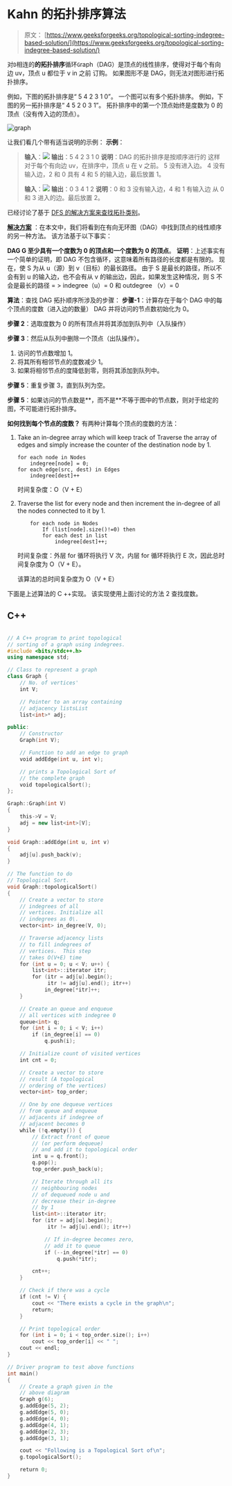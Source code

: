 # Kahn 的拓扑排序算法

> 原文： [https://www.geeksforgeeks.org/topological-sorting-indegree-based-solution/](https://www.geeksforgeeks.org/topological-sorting-indegree-based-solution/)

对`D`相连的**的拓扑排序**循环`G`raph（DAG）是顶点的线性排序，使得对于每个有向边 uv，顶点 u 都位于 v in 之前 订购。 如果图形不是 DAG，则无法对图形进行拓扑排序。

例如，下图的拓扑排序是“ 5 4 2 3 1 0”。 一个图可以有多个拓扑排序。 例如，下图的另一拓扑排序是“ 4 5 2 0 3 1”。 拓扑排序中的第一个顶点始终是度数为 0 的顶点（没有传入边的顶点）。

![graph](img/7d0dd3600bc879e60d2864710a2aab68.png)

让我们看几个带有适当说明的示例：
**示例**：

> **输入**：![](img/b40cfedfd46f58209c37921ff7dfd8a5.png)
> **输出**：5 4 2 3 1 0
> **说明**：DAG 的拓扑排序是按顺序进行的 这样对于每个有向边 uv，在排序中，顶点 u 在 v 之前。 5 没有进入边。 4 没有输入边，2 和 0 具有 4 和 5 的输入边，最后放置 1。
> 
> **输入**：![](img/d9d816f89505d5e46c2716780ffc6fc6.png)
> **输出**：0 3 4 1 2
> **说明**：0 和 3 没有输入边，4 和 1 有输入边 从 0 和 3 进入的边。最后放置 2。

已经讨论了基于 [DFS 的解决方案来查找拓扑类别](https://www.geeksforgeeks.org/topological-sorting/)。

<u>**解决方案**</u> ：在本文中，我们将看到在有向无环图（DAG）中找到顶点的线性顺序的另一种方法。 该方法基于以下事实：

**DAG G 至少具有一个度数为 0 的顶点和一个度数为 0 的顶点**。
**证明**：上述事实有一个简单的证明，即 DAG 不包含循环，这意味着所有路径的长度都是有限的。 现在，使 S 为从 u（源）到 v（目标）的最长路径。 由于 S 是最长的路径，所以不会有到 u 的输入边，也不会有从 v 的输出边，因此，如果发生这种情况，则 S 不会是最长的路径
= > indegree（u）= 0 和 outdegree （v）= 0

**算法**：查找 DAG 拓扑顺序所涉及的步骤：
**步骤-1**：计算存在于每个 DAG 中的每个顶点的度数（进入边的数量） DAG 并将访问的节点数初始化为 0。

**步骤 2**：选取度数为 0 的所有顶点并将其添加到队列中（入队操作）

**步骤 3**：然后从队列中删除一个顶点（出队操作）。

1.  访问的节点数增加 1。
2.  将其所有相邻节点的度数减少 1。
3.  如果将相邻节点的度降低到零，则将其添加到队列中。

**步骤 5**：重复步骤 3，直到队列为空。

**步骤 5**：如果访问的节点数是**，而不是**不等于图中的节点数，则对于给定的图，不可能进行拓扑排序。

**如何找到每个节点的度数？**
有两种计算每个顶点的度数的方法：

1.  Take an in-degree array which will keep track of
    Traverse the array of edges and simply increase the counter of the destination node by 1.

    ```
    for each node in Nodes
        indegree[node] = 0;
    for each edge(src, dest) in Edges
        indegree[dest]++
    ```

    时间复杂度：O（V + E）

2.  Traverse the list for every node and then increment the in-degree of all the nodes connected to it by 1.

    ```
        for each node in Nodes
            If (list[node].size()!=0) then
            for each dest in list
                indegree[dest]++;
    ```

    时间复杂度：外层 for 循环将执行 V 次，内层 for 循环将执行 E 次，因此总时间复杂度为 O（V + E）。

    该算法的总时间复杂度为 O（V + E）

下面是上述算法的 C ++实现。 该实现使用上面讨论的方法 2 查找度数。

## C++

```cpp

// A C++ program to print topological 
// sorting of a graph using indegrees. 
#include <bits/stdc++.h> 
using namespace std; 

// Class to represent a graph 
class Graph { 
    // No. of vertices' 
    int V; 

    // Pointer to an array containing 
    // adjacency listsList 
    list<int>* adj; 

public: 
    // Constructor 
    Graph(int V); 

    // Function to add an edge to graph 
    void addEdge(int u, int v); 

    // prints a Topological Sort of 
    // the complete graph 
    void topologicalSort(); 
}; 

Graph::Graph(int V) 
{ 
    this->V = V; 
    adj = new list<int>[V]; 
} 

void Graph::addEdge(int u, int v) 
{ 
    adj[u].push_back(v); 
} 

// The function to do 
// Topological Sort. 
void Graph::topologicalSort() 
{ 
    // Create a vector to store 
    // indegrees of all 
    // vertices. Initialize all 
    // indegrees as 0\. 
    vector<int> in_degree(V, 0); 

    // Traverse adjacency lists 
    // to fill indegrees of 
    // vertices.  This step 
    // takes O(V+E) time 
    for (int u = 0; u < V; u++) { 
        list<int>::iterator itr; 
        for (itr = adj[u].begin(); 
             itr != adj[u].end(); itr++) 
            in_degree[*itr]++; 
    } 

    // Create an queue and enqueue 
    // all vertices with indegree 0 
    queue<int> q; 
    for (int i = 0; i < V; i++) 
        if (in_degree[i] == 0) 
            q.push(i); 

    // Initialize count of visited vertices 
    int cnt = 0; 

    // Create a vector to store 
    // result (A topological 
    // ordering of the vertices) 
    vector<int> top_order; 

    // One by one dequeue vertices 
    // from queue and enqueue 
    // adjacents if indegree of 
    // adjacent becomes 0 
    while (!q.empty()) { 
        // Extract front of queue 
        // (or perform dequeue) 
        // and add it to topological order 
        int u = q.front(); 
        q.pop(); 
        top_order.push_back(u); 

        // Iterate through all its 
        // neighbouring nodes 
        // of dequeued node u and 
        // decrease their in-degree 
        // by 1 
        list<int>::iterator itr; 
        for (itr = adj[u].begin(); 
             itr != adj[u].end(); itr++) 

            // If in-degree becomes zero, 
            // add it to queue 
            if (--in_degree[*itr] == 0) 
                q.push(*itr); 

        cnt++; 
    } 

    // Check if there was a cycle 
    if (cnt != V) { 
        cout << "There exists a cycle in the graph\n"; 
        return; 
    } 

    // Print topological order 
    for (int i = 0; i < top_order.size(); i++) 
        cout << top_order[i] << " "; 
    cout << endl; 
} 

// Driver program to test above functions 
int main() 
{ 
    // Create a graph given in the 
    // above diagram 
    Graph g(6); 
    g.addEdge(5, 2); 
    g.addEdge(5, 0); 
    g.addEdge(4, 0); 
    g.addEdge(4, 1); 
    g.addEdge(2, 3); 
    g.addEdge(3, 1); 

    cout << "Following is a Topological Sort of\n"; 
    g.topologicalSort(); 

    return 0; 
} 

```